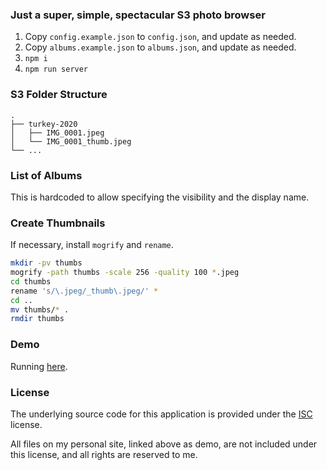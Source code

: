 ### Just a super, simple, spectacular S3 photo browser

1. Copy `config.example.json` to `config.json`, and update as needed.
2. Copy `albums.example.json` to `albums.json`, and update as needed.
3. `npm i`
4. `npm run server`

### S3 Folder Structure

```
.
├── turkey-2020
│   ├── IMG_0001.jpeg
│   └── IMG_0001_thumb.jpeg
└── ...
```

### List of Albums

This is hardcoded to allow specifying the visibility and the display name.

### Create Thumbnails

If necessary, install `mogrify` and `rename`.

```sh
mkdir -pv thumbs
mogrify -path thumbs -scale 256 -quality 100 *.jpeg
cd thumbs
rename 's/\.jpeg/_thumb\.jpeg/' *
cd ..
mv thumbs/* .
rmdir thumbs
```

### Demo

Running [here](https://dylan.is/photos/).

### License

The underlying source code for this application is provided under
the [ISC](LICENSE) license.

All files on my personal site, linked above as demo, are not
included under this license, and all rights are reserved to me.
